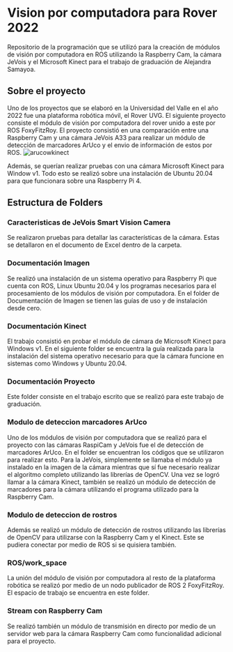 # Vision por computadora para Rover 2022
Repositorio de la programación que se utilizó para la creación de módulos de visión por computadora en ROS utilizando la Raspberry Cam, la cámara JeVois y el Microsoft Kinect para el trabajo de graduación de Alejandra Samayoa.
## Sobre el proyecto
Uno de los proyectos que se elaboró en la Universidad del Valle en el año 2022 fue una plataforma robótica móvil, el Rover UVG. El siguiente proyecto consiste el módulo de visión por computadora del rover unido a este por ROS FoxyFitzRoy. El proyecto consistió en una comparación entre una Raspberry Cam y una cámara JeVois A33 para realizar un módulo de detección de marcadores ArUco y el envio de información de estos por ROS. 
![arucowkinect](https://user-images.githubusercontent.com/69053381/195367274-7ed08c24-dcdf-46a8-a202-9b3dfe4d38da.png)

Además, se querían realizar pruebas con una cámara Microsoft Kinect para Window v1. Todo esto se realizó sobre una instalación de Ubuntu 20.04 para que funcionara sobre una Raspberry Pi 4. 

## Estructura de Folders
### Caracteristicas de JeVois Smart Vision Camera
Se realizaron pruebas para detallar las características de la cámara. Estas se detallaron en el documento de Excel dentro de la carpeta. 
### Documentación Imagen
Se realizó una instalación de un sistema operativo para Raspberry Pi que cuenta con ROS, Linux Ubuntu 20.04 y los programas necesarios para el procesamiento de los módulos de visión por computadora. En el folder de Documentación de Imagen se tienen las guías de uso y de instalación desde cero.

### Documentación Kinect
El trabajo consistió en probar el módulo de cámara de Microsoft Kinect para Windows v1. En el siguiente folder se encuentra la guía realizada para la instalación del sistema operativo necesario para que la cámara funcione en sistemas como Windows y Ubuntu 20.04.
### Documentación Proyecto
Este folder consiste en el trabajo escrito que se realizó para este trabajo de graduación. 
### Modulo de deteccion marcadores ArUco
Uno de los módulos de visión por computadora que se realizó para el proyecto con las cámaras RaspiCam y JeVois fue el de detección de marcadores ArUco. En el folder se 
encuentran los códigos que se utilizaron para realizar esto. Para la JeVois, simplemente se llamaba el módulo ya instalado en la imagen de la cámara mientras que sí fue 
necesario realizar el algoritmo completo utilizando las librerías de OpenCV. Una vez se logró llamar a la cámara Kinect, también se realizó un módulo de detección de marcadores para la cámara utilizando el programa utilizado para la Raspberry Cam. 

### Modulo de deteccion de rostros
Además se realizó un módulo de detección de rostros utilizando las librerías de OpenCV para utilizarse con la Raspberry Cam y el Kinect. Este se pudiera conectar por medio de ROS si se quisiera también. 

### ROS/work_space
La unión del módulo de visión por computadora al resto de la plataforma robótica se realizó por medio de un nodo publicador de ROS 2 FoxyFitzRoy. El espacio de trabajo se encuentra en este folder. 
### Stream con Raspberry Cam
Se realizó también un módulo de transmisión en directo por medio de un servidor web para la cámara Raspberry Cam como funcionalidad adicional para el proyecto.
